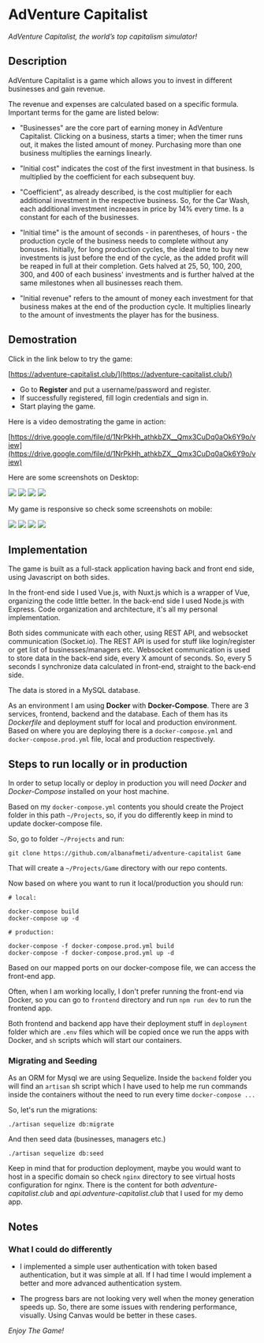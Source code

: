 # AdVenture Capitalist
*AdVenture Capitalist, the world’s top capitalism simulator!*

## Description

AdVenture Capitalist is a game which allows you to invest in different businesses and gain revenue.

The revenue and expenses are calculated based on a specific formula. Important terms for the game are listed below:

- "Businesses" are the core part of earning money in AdVenture Capitalist. Clicking on a business, starts a timer; when the timer runs out, it makes the listed amount of money. Purchasing more than one business multiplies the earnings linearly.

- "Initial cost" indicates the cost of the first investment in that business. Is multiplied by the coefficient for each subsequent buy.

- "Coefficient", as already described, is the cost multiplier for each additional investment in the respective business. So, for the Car Wash, each additional investment increases in price by 14% every time. Is a constant for each of the businesses.

- "Initial time" is the amount of seconds - in parentheses, of hours - the production cycle of the business needs to complete without any bonuses. Initially, for long production cycles, the ideal time to buy new investments is just before the end of the cycle, as the added profit will be reaped in full at their completion. Gets halved at 25, 50, 100, 200, 300, and 400 of each business' investments and is further halved at the same milestones when all businesses reach them.

- "Initial revenue" refers to the amount of money each investment for that business makes at the end of the production cycle. It multiplies linearly to the amount of investments the player has for the business.

## Demostration

Click in the link below to try the game:

[https://adventure-capitalist.club/](https://adventure-capitalist.club/)

- Go to __Register__ and put a username/password and register.
- If successfully registered, fill login credentials and sign in.
- Start playing the game.

Here is a video demostrating the game in action:

[https://drive.google.com/file/d/1NrPkHh_athkbZX__Qmx3CuDq0aOk6Y9o/view](https://drive.google.com/file/d/1NrPkHh_athkbZX__Qmx3CuDq0aOk6Y9o/view)

Here are some screenshots on Desktop:

![](screenshots/login.png)
![](screenshots/register.png)
![](screenshots/game.png)
![](screenshots/managers.png)

My game is responsive so check some screenshots on mobile:

![](screenshots/mobile-login.jpeg)
![](screenshots/mobile-register.jpeg)
![](screenshots/mobile-game.jpeg)
![](screenshots/mobile-managers.jpeg)


## Implementation

The game is built as a full-stack application having back and front end side, using Javascript on both sides.

In the front-end side I used Vue.js, with Nuxt.js which is a wrapper of Vue, organizing the code little better.
In the back-end side I used Node.js with Express. Code organization and architecture, it's all my personal implementation.

Both sides communicate with each other, using REST API, and websocket communication (Socket.io). The REST API is used for stuff like login/register or get list of businesses/managers etc.
Websocket communication is used to store data in the back-end side, every X amount of seconds. So, every 5 seconds I synchronize data calculated in front-end, straight to the back-end side.

The data is stored in a MySQL database.

As an environment I am using **Docker** with **Docker-Compose**. There are 3 services, frontend, backend and the database. Each of them has its *Dockerfile* and deployment stuff for local and production environment.
Based on where you are deploying there is a `docker-compose.yml` and `docker-compose.prod.yml` file, local and production respectively.

## Steps to run locally or in production

In order to setup locally or deploy in production you will need *Docker* and *Docker-Compose* installed on your host machine.

Based on my `docker-compose.yml` contents you should create the Project folder in this path `~/Projects`, so, if you do differently keep in mind to update docker-compose file.

So, go to folder `~/Projects` and run:

```
git clone https://github.com/albanafmeti/adventure-capitalist Game
```

That will create a `~/Projects/Game` directory with our repo contents.

Now based on where you want to run it local/production you should run:

```
# local:

docker-compose build
docker-compose up -d

# production:

docker-compose -f docker-compose.prod.yml build
docker-compose -f docker-compose.prod.yml up -d
```

Based on our mapped ports on our docker-compose file, we can access the front-end app.

Often, when I am working locally, I don't prefer running the front-end via Docker, so you can go to `frontend` directory and run `npm run dev` to run the frontend app.

Both frontend and backend app have their deployment stuff in `deployment` folder which are `.env` files which will be copied once we run the apps with Docker, and `sh` scripts which will start our containers.

### Migrating and Seeding

As an ORM for Mysql we are using Sequelize.
Inside the `backend` folder you will find an `artisan` sh script which I have used to help me run commands inside the containers without the need to run every time `docker-compose ...`

So, let's run the migrations:

```
./artisan sequelize db:migrate
```

And then seed data (businesses, managers etc.)

```
./artisan sequelize db:seed
```

Keep in mind that for production deployment, maybe you would want to host in a specific domain so check `nginx` directory to see virtual hosts configuration for nginx. There is the content for both *adventure-capitalist.club* and *api.adventure-capitalist.club* that I used for my demo app.

## Notes

### What I could do differently

- I implemented a simple user authentication with token based authentication, but it was simple at all. If I had time I would implement a better and more advanced authentication system.

- The progress bars are not looking very well when the money generation speeds up. So, there are some issues with rendering performance, visually. Using Canvas would be better in these cases.

*Enjoy The Game!*
